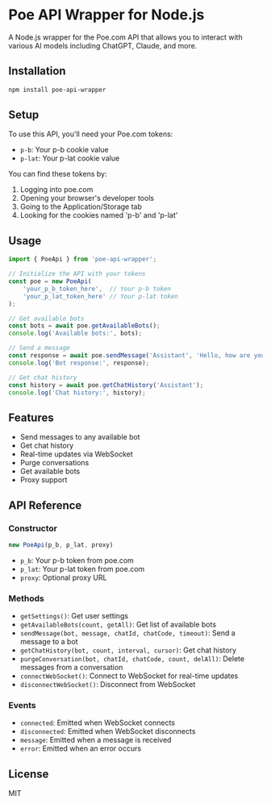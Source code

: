 # Poe API Wrapper for Node.js

A Node.js wrapper for the Poe.com API that allows you to interact with various AI models including ChatGPT, Claude, and more.

## Installation

```bash
npm install poe-api-wrapper
```

## Setup

To use this API, you'll need your Poe.com tokens:
- `p-b`: Your p-b cookie value
- `p-lat`: Your p-lat cookie value

You can find these tokens by:
1. Logging into poe.com
2. Opening your browser's developer tools
3. Going to the Application/Storage tab
4. Looking for the cookies named 'p-b' and 'p-lat'

## Usage

```javascript
import { PoeApi } from 'poe-api-wrapper';

// Initialize the API with your tokens
const poe = new PoeApi(
    'your_p_b_token_here',  // Your p-b token
    'your_p_lat_token_here' // Your p-lat token
);

// Get available bots
const bots = await poe.getAvailableBots();
console.log('Available bots:', bots);

// Send a message
const response = await poe.sendMessage('Assistant', 'Hello, how are you?');
console.log('Bot response:', response);

// Get chat history
const history = await poe.getChatHistory('Assistant');
console.log('Chat history:', history);
```

## Features

- Send messages to any available bot
- Get chat history
- Real-time updates via WebSocket
- Purge conversations
- Get available bots
- Proxy support

## API Reference

### Constructor
```javascript
new PoeApi(p_b, p_lat, proxy)
```
- `p_b`: Your p-b token from poe.com
- `p_lat`: Your p-lat token from poe.com
- `proxy`: Optional proxy URL

### Methods

- `getSettings()`: Get user settings
- `getAvailableBots(count, getAll)`: Get list of available bots
- `sendMessage(bot, message, chatId, chatCode, timeout)`: Send a message to a bot
- `getChatHistory(bot, count, interval, cursor)`: Get chat history
- `purgeConversation(bot, chatId, chatCode, count, delAll)`: Delete messages from a conversation
- `connectWebSocket()`: Connect to WebSocket for real-time updates
- `disconnectWebSocket()`: Disconnect from WebSocket

### Events

- `connected`: Emitted when WebSocket connects
- `disconnected`: Emitted when WebSocket disconnects
- `message`: Emitted when a message is received
- `error`: Emitted when an error occurs

## License

MIT
